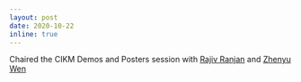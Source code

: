 ```yaml
---
layout: post
date: 2020-10-22
inline: true
---
```


Chaired the CIKM Demos and Posters session with [Rajiv Ranjan](https://rajivranjan.net/) and [Zhenyu Wen](https://www.zhenyu.info/)